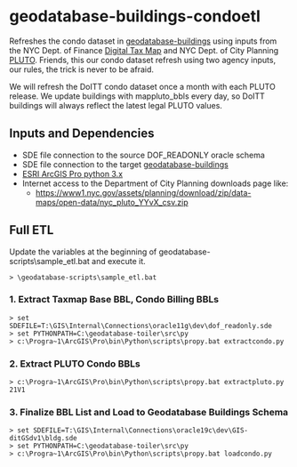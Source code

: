 # geodatabase-buildings-condoetl

Refreshes the condo dataset in [geodatabase-buildings](https://github.com/mattyschell/geodatabase-buildings) 
using inputs from the NYC Dept. of Finance [Digital Tax Map](http://gis.nyc.gov/taxmap/map.htm)
and NYC Dept. of City Planning [PLUTO](https://github.com/NYCPlanning/db-pluto). 
Friends, this our condo dataset refresh using two agency inputs, our rules, the 
trick is never to be afraid.

We will refresh the DoITT condo dataset once a month with each PLUTO release. We
update buildings with mappluto_bbls every day, so DoITT buildings will always 
reflect the latest legal PLUTO values. 

## Inputs and Dependencies

* SDE file connection to the source DOF_READONLY oracle schema
* SDE file connection to the target [geodatabase-buildings](https://github.com/mattyschell/geodatabase-buildings) 
* [ESRI ArcGIS Pro python 3.x](https://pro.arcgis.com/en/pro-app/arcpy/get-started/installing-python-for-arcgis-pro.htm) 
* Internet access to the Department of City Planning downloads page like:
    * https://www1.nyc.gov/assets/planning/download/zip/data-maps/open-data/nyc_pluto_YYvX_csv.zip


## Full ETL

Update the variables at the beginning of geodatabase-scripts\sample_etl.bat and
execute it.

```
> \geodatabase-scripts\sample_etl.bat
```

### 1. Extract Taxmap Base BBL, Condo Billing BBLs

```
> set SDEFILE=T:\GIS\Internal\Connections\oracle11g\dev\dof_readonly.sde
> set PYTHONPATH=C:\geodatabase-toiler\src\py
> c:\Progra~1\ArcGIS\Pro\bin\Python\scripts\propy.bat extractcondo.py
```

### 2. Extract PLUTO Condo BBLs

```
> c:\Progra~1\ArcGIS\Pro\bin\Python\scripts\propy.bat extractpluto.py 21V1
```

### 3. Finalize BBL List and Load to Geodatabase Buildings Schema

```
> set SDEFILE=T:\GIS\Internal\Connections\oracle19c\dev\GIS-ditGSdv1\bldg.sde
> set PYTHONPATH=C:\geodatabase-toiler\src\py
> c:\Progra~1\ArcGIS\Pro\bin\Python\scripts\propy.bat loadcondo.py
```
